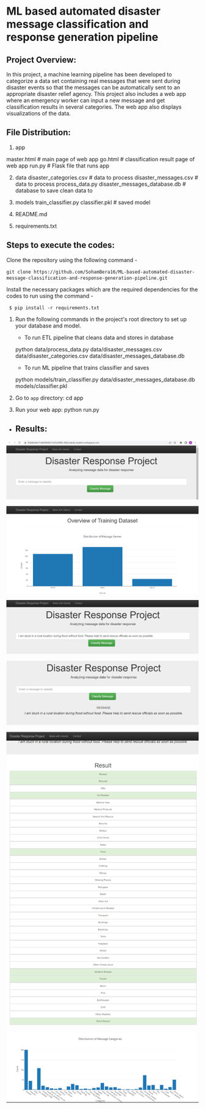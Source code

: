 # ML based automated disaster message classification and response generation pipeline

## Project Overview:
In this project, a machine learning pipeline has been developed to categorize a data set containing real messages that were sent during disaster events so that the messages can be automatically sent to an appropriate disaster relief agency. This project also includes a web app where an emergency worker can input a new message and get classification results in several categories. The web app also displays visualizations of the data. 

## File Distribution:

1) app

master.html  # main page of web app
go.html  # classification result page of web app
run.py  # Flask file that runs app

2) data
disaster_categories.csv  # data to process 
disaster_messages.csv  # data to process
process_data.py
disaster_messages_database.db   # database to save clean data to

3) models
train_classifier.py
classifier.pkl  # saved model 

4) README.md
5) requirements.txt



## Steps to execute the codes:

 Clone the repository using the following command -
 
    git clone https://github.com/SohamBera16/ML-based-automated-disaster-message-classification-and-response-generation-pipeline.git    
     
 Install the necessary packages which are the required dependencies for the codes to run using the command -
 
     $ pip install -r requirements.txt     
 
 1. Run the following commands in the project's root directory to set up your database and model.

    - To run ETL pipeline that cleans data and stores in database
        
    python data/process_data.py data/disaster_messages.csv data/disaster_categories.csv data/disaster_messages_database.db          
    
    - To run ML pipeline that trains classifier and saves

    python models/train_classifier.py data/disaster_messages_database.db models/classifier.pkl            

2. Go to `app` directory: 
    cd app

3. Run your web app: 
     python run.py
     
- ## Results:

![webpage demo 1](https://github.com/SohamBera16/ML-based-automated-disaster-message-classification-and-response-generation-pipeline/blob/main/screenshots/webpage%20snippet%201.png)

![webpage demo 2](https://github.com/SohamBera16/ML-based-automated-disaster-message-classification-and-response-generation-pipeline/blob/main/screenshots/webpage%20snippet%202.png)

![webpage demo 3](https://github.com/SohamBera16/ML-based-automated-disaster-message-classification-and-response-generation-pipeline/blob/main/screenshots/webpage%20snippet%203.png)

![webpage demo 4](https://github.com/SohamBera16/ML-based-automated-disaster-message-classification-and-response-generation-pipeline/blob/main/screenshots/webpage%20snippet%204.png)

![webpage demo 5](https://github.com/SohamBera16/ML-based-automated-disaster-message-classification-and-response-generation-pipeline/blob/main/screenshots/webpage%20snippet%205.png)

![webpage demo 6](https://github.com/SohamBera16/ML-based-automated-disaster-message-classification-and-response-generation-pipeline/blob/main/screenshots/webpage%20snippet%206.png)


